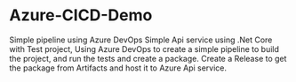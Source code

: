 # Azure-CICD-Demo
Simple pipeline using Azure DevOps
Simple Api service using .Net Core with Test project, Using Azure DevOps to create a simple pipeline to build the project, and run the tests and create a package.
Create a Release to get the package from Artifacts and host it to Azure Api service.
